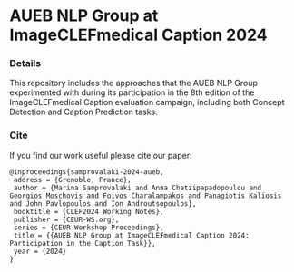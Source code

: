
# AUEB NLP Group at ImageCLEFmedical Caption 2024

### Details
This repository includes the approaches that the AUEB NLP Group experimented with during its participation in the 8th edition of the ImageCLEFmedical Caption evaluation campaign, including both Concept Detection and Caption Prediction tasks. 

### Cite
If you find our work useful please cite our paper:

```
@inproceedings{samprovalaki-2024-aueb,
 address = {Grenoble, France},
 author = {Marina Samprovalaki and Anna Chatzipapadopoulou and Georgios Moschovis and Foivos Charalampakos and Panagiotis Kaliosis and John Pavlopoulos and Ion Androutsopoulos},
 booktitle = {CLEF2024 Working Notes},
 publisher = {CEUR-WS.org},
 series = {CEUR Workshop Proceedings},
 title = {{AUEB NLP Group at ImageCLEFmedical Caption 2024: Participation in the Caption Task}},
 year = {2024}
}
```



